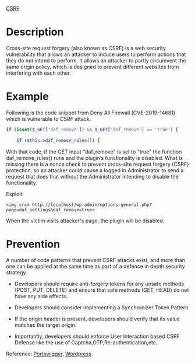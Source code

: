 [CSRF](image/csrf.png?raw=true "CSRF")

# Description
Cross-site request forgery (also known as CSRF) is a web security vulnerability that allows an attacker to induce users to perform actions that they do not intend to perform. It allows an attacker to partly circumvent the same origin policy, which is designed to prevent different websites from interfering with each other.

# Example
Following is the code snippet from Deny All Firewall (CVE-2019-14681) which is vulnerable to CSRF attack.

```php
if (isset($_GET['daf_remove']) && $_GET['daf_remove'] == 'true') {
 
	if ($this->daf_remove_rules()) {
  ```
With that code, if the GET input "daf_remove" is set to "true" the function daf_remove_rules() runs and the plugin’s functionality is disabled. What is missing there is a nonce check to prevent cross-site request forgery (CSRF) protection, so an attacker could cause a logged in Administrator to send a request that does that without the Administrator intending to disable the functionality.

Exploit:

`<img src= http://localhost/wp-admin/options-general.php?page=daf_settings&daf_remove=true>`

When the victim visits attacker's page, the plugin will be disabled.

# Prevention

A number of code patterns that prevent CSRF attacks exist, and more than one can be applied at the same time as part of a defence in depth security strategy.

- Developers should require anti-forgery tokens for any unsafe methods (POST, PUT, DELETE) and ensure that safe methods (GET, HEAD) do not have any side effects.

- Developers should consider implementing a Synchronizer Token Pattern

- If the origin header is present, developers should verify that its value matches the target origin.

- Importantly, developers should enforce User Interaction based CSRF Defense like the use of Captcha,OTP,Re-authentication,etc.

Reference: [Portswigger](https://portswigger.net/web-security/csrf), [Wordpress](https://plugins.trac.wordpress.org/changeset?reponame=&new=2110522%40deny-all-firewall&old=2110073%40deny-all-firewall)